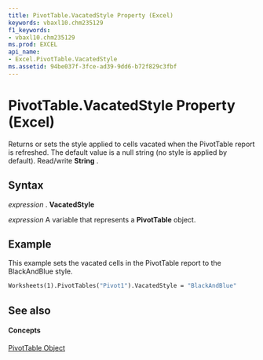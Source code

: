 ```yaml
---
title: PivotTable.VacatedStyle Property (Excel)
keywords: vbaxl10.chm235129
f1_keywords:
- vbaxl10.chm235129
ms.prod: EXCEL
api_name:
- Excel.PivotTable.VacatedStyle
ms.assetid: 94be037f-3fce-ad39-9dd6-b72f829c3fbf
---
```



# PivotTable.VacatedStyle Property (Excel)

Returns or sets the style applied to cells vacated when the PivotTable report is refreshed. The default value is a null string (no style is applied by default). Read/write  **String** .


## Syntax

 _expression_ . **VacatedStyle**

 _expression_ A variable that represents a **PivotTable** object.


## Example

This example sets the vacated cells in the PivotTable report to the BlackAndBlue style.


```vb
Worksheets(1).PivotTables("Pivot1").VacatedStyle = "BlackAndBlue"
```


## See also


#### Concepts


[PivotTable Object](pivottable-object-excel.md)

